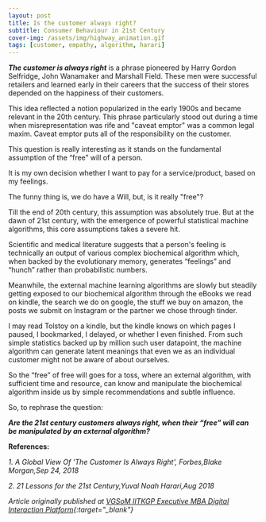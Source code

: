 ```yaml
---
layout: post
title: Is the customer always right?
subtitle: Consumer Behaviour in 21st Century
cover-img: /assets/img/highway_animation.gif
tags: [customer, empathy, algorithm, harari]
---
```


***The customer is always right*** is a phrase pioneered by Harry Gordon Selfridge, John Wanamaker and Marshall Field. These men were successful retailers and learned early in their careers that the success of their stores depended on the happiness of their customers.

This idea reflected a notion popularized in the early 1900s and became relevant in the 20th century. This phrase particularly stood out during a time when misrepresentation was rife and "caveat emptor" was a common legal maxim. Caveat emptor puts all of the responsibility on the customer. 

This question is really interesting as it stands on the fundamental assumption of the “free” will of a person.

It is my own decision whether I want to pay for a service/product, based on my feelings.

The funny thing is, we do have a Will, but, is it really "free"?

Till the end of 20th century, this assumption was absolutely true. But at the dawn of 21st century, with the emergence of powerful statistical machine algorithms, this core assumptions takes a severe hit.

Scientific and medical literature suggests that a person's feeling is technically an output of various complex biochemical algorithm which, when backed by the evolutionary memory, generates “feelings” and “hunch” rather than probabilistic numbers.

Meanwhile, the external machine learning algorithms are slowly but steadily getting exposed to our biochemical algorithm through the eBooks we read on kindle, the search we do on google, the stuff we buy on amazon, the posts we submit on Instagram or the partner we chose through tinder.

I may read Tolstoy on a kindle, but the kindle knows on which pages I paused, I bookmarked, I delayed, or whether I even finished. From such simple statistics backed up by million such user datapoint, the machine algorithm can generate latent meanings that even we as an individual customer might not be aware of about ourselves.

So the “free” of free will goes for a toss, where an external algorithm, with sufficient time and resource, can know and manipulate the biochemical algorithm inside us by simple recommendations and subtle influence.

So, to rephrase the question:

***Are the 21st century customers always right, when their “free” will can be manipulated by an external algorithm?***


**References:**

*1. A Global View Of 'The Customer Is Always Right', Forbes,Blake Morgan,Sep 24, 2018*

*2. 21 Lessons for the 21st Century,Yuval Noah Harari,Aug 2018*

*Article originally published at [VGSoM IITKGP Executive MBA Digital Interaction Platform](https://www.linkedin.com/pulse/customer-always-right-vgsom-iitkgp-executive-mba/){:target="_blank"}*

